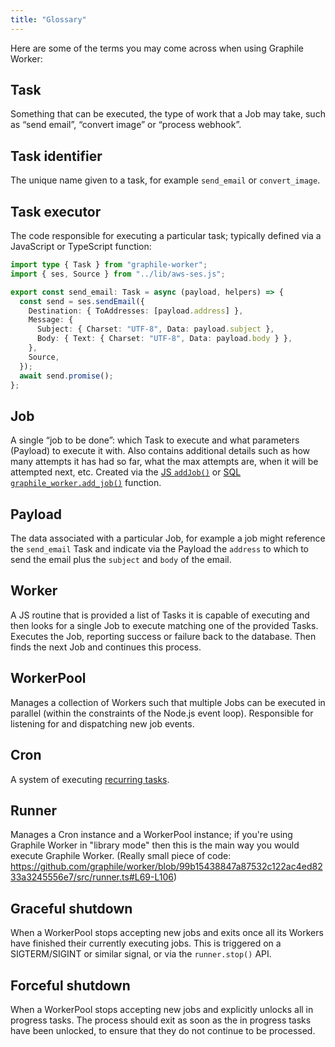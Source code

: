 ```yaml
---
title: "Glossary"
---
```


Here are some of the terms you may come across when using Graphile Worker:

## Task

Something that can be executed, the type of work that a Job may take, such as
&ldquo;send email&rdquo;, &ldquo;convert image&rdquo; or &ldquo;process
webhook&rdquo;.

## Task identifier

The unique name given to a task, for example `send_email` or `convert_image`.

## Task executor

The code responsible for executing a particular task; typically defined via a
JavaScript or TypeScript function:

```ts
import type { Task } from "graphile-worker";
import { ses, Source } from "../lib/aws-ses.js";

export const send_email: Task = async (payload, helpers) => {
  const send = ses.sendEmail({
    Destination: { ToAddresses: [payload.address] },
    Message: {
      Subject: { Charset: "UTF-8", Data: payload.subject },
      Body: { Text: { Charset: "UTF-8", Data: payload.body } },
    },
    Source,
  });
  await send.promise();
};
```

## Job

A single &ldquo;job to be done&rdquo;: which Task to execute and what parameters
(Payload) to execute it with. Also contains additional details such as how many
attempts it has had so far, what the max attempts are, when it will be attempted
next, etc. Created via the [JS `addJob()`](/docs/library/add-job) or
[SQL `graphile_worker.add_job()`](/docs/sql-add-job) function.

## Payload

The data associated with a particular Job, for example a job might reference the
`send_email` Task and indicate via the Payload the `address` to which to send
the email plus the `subject` and `body` of the email.

## Worker

A JS routine that is provided a list of Tasks it is capable of executing and
then looks for a single Job to execute matching one of the provided Tasks.
Executes the Job, reporting success or failure back to the database. Then finds
the next Job and continues this process.

## WorkerPool

Manages a collection of Workers such that multiple Jobs can be executed in
parallel (within the constraints of the Node.js event loop). Responsible for
listening for and dispatching new job events.

## Cron

A system of executing [recurring tasks](/docs/cron).

## Runner

Manages a Cron instance and a WorkerPool instance; if you're using Graphile
Worker in "library mode" then this is the main way you would execute Graphile
Worker. (Really small piece of code:
https://github.com/graphile/worker/blob/99b15438847a87532c122ac4ed8233a3245556e7/src/runner.ts#L69-L106)

## Graceful shutdown

When a WorkerPool stops accepting new jobs and exits once all its Workers have
finished their currently executing jobs. This is triggered on a SIGTERM/SIGINT
or similar signal, or via the `runner.stop()` API.

## Forceful shutdown

When a WorkerPool stops accepting new jobs and explicitly unlocks all in
progress tasks. The process should exit as soon as the in progress tasks have
been unlocked, to ensure that they do not continue to be processed.
